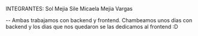 INTEGRANTES: 
  Sol Mejia Sile
  Micaela Mejia Vargas

-- Ambas trabajamos con backend y frontend. 
Chambeamos unos dias con backend y los dias que nos quedaron se las dedicamos al frontend :D 
